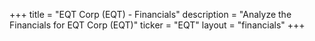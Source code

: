 +++
title = "EQT Corp (EQT) - Financials"
description = "Analyze the Financials for EQT Corp (EQT)"
ticker = "EQT"
layout = "financials"
+++

